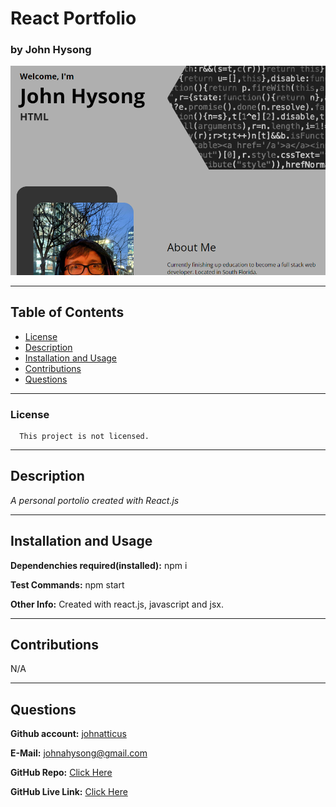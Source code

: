
# React Portfolio

### by John Hysong

![React Portfolio](https://raw.githubusercontent.com/johnatticus/react-portfolio-v2/main/screenshot.png)

---
## Table of Contents
  - [License](#license)
  - [Description](#description)
  - [Installation and Usage](#installation-and-usage)
  - [Contributions](#contributions)
  - [Questions](#questions)

---

### License
      
      This project is not licensed.


---  
## Description

*A personal portolio created with React.js*

---

## Installation and Usage

**Dependenchies required(installed):** npm i

**Test Commands:** npm start

**Other Info:** Created with react.js, javascript and jsx.

---

## Contributions

N/A

---

## Questions
**Github account:** [johnatticus](https://github.com/johnatticus)

**E-Mail:** [johnahysong@gmail.com](mailto:johnatticus)

**GitHub Repo:** [Click Here](https://github.com/johnatticus/react-portfolio-v2)

**GitHub Live Link:** [Click Here](https://johnatticus.github.io/react-portfolio-v2)

